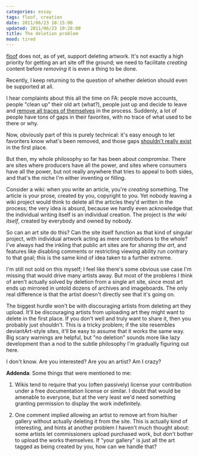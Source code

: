 ```yaml
---
categories: essay
tags: floof, creation
date: 2011/06/23 18:15:00
updated: 2011/06/23 19:28:00
title: The deletion problem
mood: tired
---
```

[floof][] does not, as of yet, support deleting artwork.  It's not exactly a high priority for getting an art site off the ground; we need to facilitate _creating_ content before _removing_ it is even a thing to be done.

Recently, I keep returning to the question of whether deletion should even be supported at all.

I hear complaints about this all the time on FA: people move accounts, people "clean up" their old art (what?), people just up and decide to leave and [remove all traces of themselves][damnatio] in the process.  Suddenly, a lot of people have tons of gaps in their favorites, with no trace of what used to be there or why.

Now, obviously part of this is purely technical: it's easy enough to let favoriters know what's been removed, and those gaps [shouldn't really exist][database integrity] in the first place.

But then, my whole philosophy so far has been about _compromise_.  There are sites where producers have all the power, and sites where consumers have all the power, but not really anywhere that tries to appeal to both sides, and that's the niche I'm either inventing or filling.

Consider a wiki: when you write an article, you're _creating_ something.  The article is your prose, created by you, copyright to you.   Yet nobody leaving a wiki project would think to delete all the articles they'd written in the process; the very idea is absurd, because we hardly even acknowledge that the individual writing itself is an individual creation.  The project is _the wiki itself_, created by everybody and owned by nobody.

So can an art site do this?  Can the site itself function as that kind of singular project, with individual artwork acting as mere contributions to the whole?  I've always had the inkling that public art sites are for _sharing the art_, and features like disabling comments or restricting viewing ability run contrary to that goal; this is the same kind of idea taken to a further extreme.

I'm still not sold on this myself; I feel like there's some obvious use case I'm missing that would drive many artists away.  But most of the problems I think of aren't actually solved by deletion from a single art site, since most art ends up mirrored in untold dozens of archives and imageboards.  The only real difference is that the artist doesn't directly see that it's going on.

The biggest hurdle won't be with discouraging artists from deleting art they upload.  It'll be discouraging artists from uploading art they might want to delete in the first place.  If you don't well and truly want to share it, then you probably just shouldn't.  This is a tricky problem; if the site resembles deviantArt-style sites, it'll be easy to assume that it works the same way.  Big scary warnings are helpful, but "no deletion" sounds more like lazy development than a nod to the subtle philosophy I'm gradually figuring out here.

I don't know.  Are you interested?  Are you an artist?  Am I crazy?

**Addenda**: Some things that were mentioned to me:

1. Wikis tend to require that you (often passively) license your contribution under a free documentation license or similar.  I doubt that would be amenable to everyone, but at the very least we'd need something granting permission to display the work indefinitely.

2. One comment implied allowing an artist to remove art from his/her gallery without actually deleting it from the site.  This is actually kind of interesting, and hints at another problem I haven't much thought about: some artists let commissioners upload purchased work, but don't bother to upload the works themselves.  If "your gallery" is just all the art tagged as being created by you, how can we handle that?


[damnatio]: http://en.wikipedia.org/wiki/Damnatio_memoriae
[database integrity]: http://en.wikipedia.org/wiki/Database_integrity
[floof]: http://floof.us/
